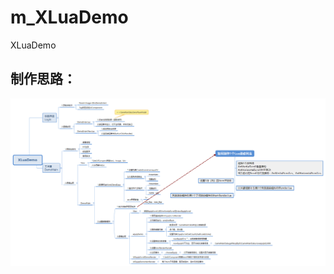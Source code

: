 # m_XLuaDemo
XLuaDemo


## 制作思路：
![1](https://github.com/HelloSpecter/m_XLuaDemo/blob/main/XLuaDemo.png)
